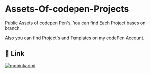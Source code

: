 # Assets-Of-codepen-Projects
Public Assets of codepen Pen's, You can find Each Project bases on branch.

Also you can find Project's and Templates on my codePen Account.

## 🔗 Link
[![mobinkarimi](https://img.shields.io/badge/codepen-000?style=for-the-badge&logo=ko-fi&logoColor=white)](https://codepen.io/mobinkarimi/)

